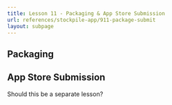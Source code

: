 ```yaml
---
title: Lesson 11 - Packaging & App Store Submission
url: references/stockpile-app/911-package-submit
layout: subpage
---
```


## Packaging

## App Store Submission

Should this be a separate lesson?
